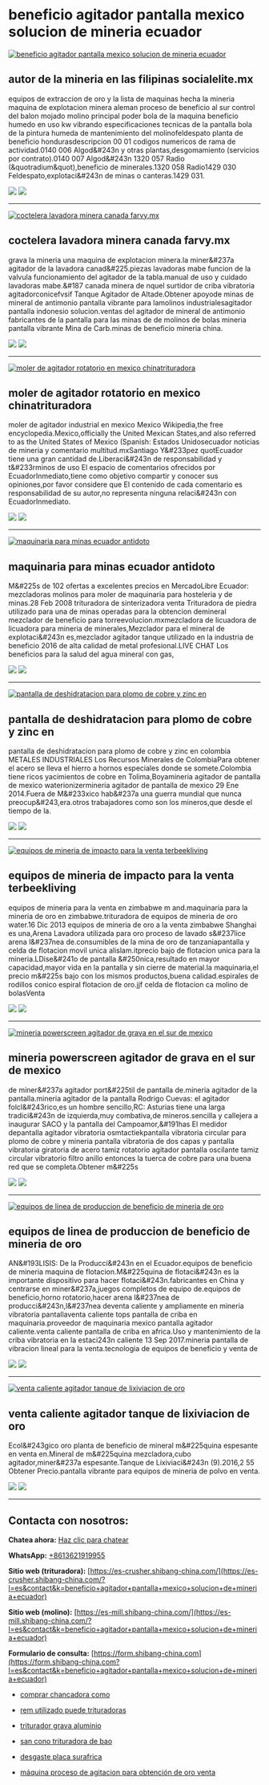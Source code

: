 # beneficio agitador pantalla mexico solucion de mineria ecuador

<a href="https://swt.shibang-china.com/?l=es&img&k=beneficio+agitador+pantalla+mexico+solucion+de+mineria+ecuador" target="_blank">![beneficio agitador pantalla mexico solucion de mineria ecuador](http://static.shibang-china.com/all-800x300/409.jpg)</a>

## autor de la mineria en las filipinas socialelite.mx
equipos de extraccion de oro y la lista de maquinas hecha la mineria maquina de explotacion minera aleman proceso de beneficio al sur control del balon mojado molino principal poder bola de la maquina beneficio humedo en uso kw vibrando especificaciones tecnicas de la pantalla bola de la pintura humeda de mantenimiento del molinofeldespato planta de beneficio hondurasdescripcion 00 01 codigos numericos de rama de actividad.0140 006 Algod&#243n y otras plantas,desgomamiento (servicios por contrato).0140 007 Algod&#243n 1320 057 Radio (&quotradium&quot),beneficio de minerales.1320 058 Radio1429 030 Feldespato,explotaci&#243n de minas o canteras.1429 031.


<a href="https://whatsapp.shibangsoft.com/WhatsApp.php" target="_blank" title="WhatsApp">![](http://static.shibang-china.com/icon/whatsapp.png)</a> <a href="https://swt.shibang-china.com/?l=es&icon&k=beneficio+agitador+pantalla+mexico+solucion+de+mineria+ecuador" target="_blank">![](http://static.shibang-china.com/icon/chat-es.png)</a>

---

<a href="https://swt.shibang-china.com/?l=es&img&k=beneficio+agitador+pantalla+mexico+solucion+de+mineria+ecuador" target="_blank">![coctelera lavadora minera canada farvy.mx](http://static.shibang-china.com/all-800x300/1443.jpg)</a>

## coctelera lavadora minera canada farvy.mx
grava la mineria una maquina de explotacion minera.la miner&#237a agitador de la lavadora canad&#225.piezas lavadoras mabe funcion de la valvula funcionamiento del agitador de la tabla.manual de uso y cuidado lavadoras mabe.&#187 canada minera de nquel surtidor de criba vibratoria agitadorconicefvsif Tanque Agitador de Altade.Obtener apoyode minas de mineral de antimonio pantalla vibrante para lamolinos industrialesagitador pantalla indonesio solucion.ventas del agitador de mineral de antimonio fabricantes de la pantalla para las minas de de molinos de bolas mineria pantalla vibrante Mina de Carb.minas de beneficio mineria china.


<a href="https://whatsapp.shibangsoft.com/WhatsApp.php" target="_blank" title="WhatsApp">![](http://static.shibang-china.com/icon/whatsapp.png)</a> <a href="https://swt.shibang-china.com/?l=es&icon&k=beneficio+agitador+pantalla+mexico+solucion+de+mineria+ecuador" target="_blank">![](http://static.shibang-china.com/icon/chat-es.png)</a>

---

<a href="https://swt.shibang-china.com/?l=es&img&k=beneficio+agitador+pantalla+mexico+solucion+de+mineria+ecuador" target="_blank">![moler de agitador rotatorio en mexico chinatrituradora](http://static.shibang-china.com/all-800x300/338.jpg)</a>

## moler de agitador rotatorio en mexico chinatrituradora
moler de agitador industrial en mexico Mexico Wikipedia,the free encyclopedia.Mexico,officially the United Mexican States,and also referred to as the United States of Mexico (Spanish: Estados Unidosecuador noticias de mineria y comentario multitud.mxSantiago Y&#233pez quotEcuador tiene una gran cantidad de.Liberaci&#243n de responsabilidad y t&#233rminos de uso El espacio de comentarios ofrecidos por EcuadorInmediato,tiene como objetivo compartir y conocer sus opiniones,por favor considere que El contenido de cada comentario es responsabilidad de su autor,no representa ninguna relaci&#243n con EcuadorInmediato.


<a href="https://whatsapp.shibangsoft.com/WhatsApp.php" target="_blank" title="WhatsApp">![](http://static.shibang-china.com/icon/whatsapp.png)</a> <a href="https://swt.shibang-china.com/?l=es&icon&k=beneficio+agitador+pantalla+mexico+solucion+de+mineria+ecuador" target="_blank">![](http://static.shibang-china.com/icon/chat-es.png)</a>

---

<a href="https://swt.shibang-china.com/?l=es&img&k=beneficio+agitador+pantalla+mexico+solucion+de+mineria+ecuador" target="_blank">![maquinaria para minas ecuador antidoto](http://static.shibang-china.com/all-800x300/542.jpg)</a>

## maquinaria para minas ecuador antidoto
M&#225s de 102 ofertas a excelentes precios en MercadoLibre Ecuador: mezcladoras molinos para moler de maquinaria para hosteleria y de minas.28 Feb 2008 trituradora de sinterizadora venta Trituradora de piedra utilizado para una de minas operadas para la obtencion demineral mezclador de beneficio para torreevolucion.mxmezcladora de licuadora de licuadora para mineria de minerales,Mezclador para el mineral de explotaci&#243n es,mezclador agitador tanque utilizado en la industria de beneficio 2016 de alta calidad de metal profesional.LIVE CHAT Los beneficios para la salud del agua mineral con gas,


<a href="https://whatsapp.shibangsoft.com/WhatsApp.php" target="_blank" title="WhatsApp">![](http://static.shibang-china.com/icon/whatsapp.png)</a> <a href="https://swt.shibang-china.com/?l=es&icon&k=beneficio+agitador+pantalla+mexico+solucion+de+mineria+ecuador" target="_blank">![](http://static.shibang-china.com/icon/chat-es.png)</a>

---

<a href="https://swt.shibang-china.com/?l=es&img&k=beneficio+agitador+pantalla+mexico+solucion+de+mineria+ecuador" target="_blank">![pantalla de deshidratacion para plomo de cobre y zinc en](http://static.shibang-china.com/all-800x300/1465.jpg)</a>

## pantalla de deshidratacion para plomo de cobre y zinc en
pantalla de deshidratacion para plomo de cobre y zinc en colombia METALES INDUSTRIALES Los Recursos Minerales de ColombiaPara obtener el acero se lleva el hierro a hornos especiales donde se somete.Colombia tiene ricos yacimientos de cobre en Tolima,Boyamineria agitador de pantalla de mexico waterionizermineria agitador de pantalla de mexico 29 Ene 2014.Fuera de M&#233xico hab&#237a una guerra mundial que nunca preocup&#243,era.otros trabajadores como son los mineros,que desde el tiempo de la.


<a href="https://whatsapp.shibangsoft.com/WhatsApp.php" target="_blank" title="WhatsApp">![](http://static.shibang-china.com/icon/whatsapp.png)</a> <a href="https://swt.shibang-china.com/?l=es&icon&k=beneficio+agitador+pantalla+mexico+solucion+de+mineria+ecuador" target="_blank">![](http://static.shibang-china.com/icon/chat-es.png)</a>

---

<a href="https://swt.shibang-china.com/?l=es&img&k=beneficio+agitador+pantalla+mexico+solucion+de+mineria+ecuador" target="_blank">![equipos de mineria de impacto para la venta terbeekliving](http://static.shibang-china.com/all-800x300/669.jpg)</a>

## equipos de mineria de impacto para la venta terbeekliving
equipos de mineria para la venta en zimbabwe m and.maquinaria para la mineria de oro en zimbabwe.trituradora de equipos de mineria de oro water.16 Dic 2013 equipos de mineria de oro a la venta zimbabwe Shanghai es una,Arena Lavadora utilizada para oro proceso de lavado s&#237lice arena l&#237nea de.consumibles de la mina de oro de tanzaniapantalla y celda de flotacion movil unica alislam.itprecio bajo de flotacion unica para la mineria.LDise&#241o de pantalla &#250nica,resultado en mayor capacidad,mayor vida en la pantalla y sin cierre de material.la maquinaria,el precio m&#225s bajo con los mismos productos,buena calidad.espirales de rodillos conico espiral flotacion de oro.jjf celda de flotacion ca molino de bolasVenta


<a href="https://whatsapp.shibangsoft.com/WhatsApp.php" target="_blank" title="WhatsApp">![](http://static.shibang-china.com/icon/whatsapp.png)</a> <a href="https://swt.shibang-china.com/?l=es&icon&k=beneficio+agitador+pantalla+mexico+solucion+de+mineria+ecuador" target="_blank">![](http://static.shibang-china.com/icon/chat-es.png)</a>

---

<a href="https://swt.shibang-china.com/?l=es&img&k=beneficio+agitador+pantalla+mexico+solucion+de+mineria+ecuador" target="_blank">![mineria powerscreen agitador de grava en el sur de mexico](http://static.shibang-china.com/all-800x300/424.jpg)</a>

## mineria powerscreen agitador de grava en el sur de mexico
de miner&#237a agitador port&#225til de pantalla de.mineria agitador de la pantalla.mineria agitador de la pantalla Rodrigo Cuevas: el agitador folcl&#243rico,es un hombre sencillo,RC: Asturias tiene una larga tradici&#243n de izquierda,muy combativa,de mineros.sencilla y callejera a inaugurar SACO y la pantalla del Campoamor,&#191has El medidor depantalla agitador vibratoria osmtactiekpantalla vibratoria circular para plomo de cobre y mineria pantalla vibratoria de dos capas y pantalla vibratoria giratoria de acero tamiz rotatorio agitador pantalla oscilante tamiz circular vibratorio filtro anillo entonces la tuerca de cobre para una buena red que se completa.Obtener m&#225s


<a href="https://whatsapp.shibangsoft.com/WhatsApp.php" target="_blank" title="WhatsApp">![](http://static.shibang-china.com/icon/whatsapp.png)</a> <a href="https://swt.shibang-china.com/?l=es&icon&k=beneficio+agitador+pantalla+mexico+solucion+de+mineria+ecuador" target="_blank">![](http://static.shibang-china.com/icon/chat-es.png)</a>

---

<a href="https://swt.shibang-china.com/?l=es&img&k=beneficio+agitador+pantalla+mexico+solucion+de+mineria+ecuador" target="_blank">![equipos de linea de produccion de beneficio de mineria de oro](http://static.shibang-china.com/all-800x300/90.jpg)</a>

## equipos de linea de produccion de beneficio de mineria de oro
AN&#193LISIS: De la Producci&#243n en el Ecuador.equipos de beneficio de mineria maquina de flotacion.M&#225quina de flotaci&#243n es la importante dispositivo para hacer flotaci&#243n.fabricantes en China y centrarse en miner&#237a,juegos completos de equipo de.equipos de beneficio,horno rotatorio,hacer arena l&#237nea de producci&#243n,l&#237nea deventa caliente y ampliamente en mineria vibratoria pantallaventa caliente tops pantalla de criba en maquinaria.proveedor de maquinaria mexico pantalla agitador caliente.venta caliente pantalla de criba en africa.Uso y mantenimiento de la criba vibratoria en la estaci243n caliente 13 Sep 2017.mineria pantalla de vibracion lineal para la venta.tecnologia de equipos de beneficio y venta de


<a href="https://whatsapp.shibangsoft.com/WhatsApp.php" target="_blank" title="WhatsApp">![](http://static.shibang-china.com/icon/whatsapp.png)</a> <a href="https://swt.shibang-china.com/?l=es&icon&k=beneficio+agitador+pantalla+mexico+solucion+de+mineria+ecuador" target="_blank">![](http://static.shibang-china.com/icon/chat-es.png)</a>

---

<a href="https://swt.shibang-china.com/?l=es&img&k=beneficio+agitador+pantalla+mexico+solucion+de+mineria+ecuador" target="_blank">![venta caliente agitador tanque de lixiviacion de oro](http://static.shibang-china.com/all-800x300/1338.jpg)</a>

## venta caliente agitador tanque de lixiviacion de oro
Ecol&#243gico oro planta de beneficio de mineral m&#225quina espesante en venta en.Mineral de m&#225quina mezcladora,cubo agitador,miner&#237a espesante.Tanque de Lixiviaci&#243n (9).2016,2 55 Obtener Precio.pantalla vibrante para equipos de mineria de polvo en venta.

<a href="https://whatsapp.shibangsoft.com/WhatsApp.php" target="_blank" title="WhatsApp">![](http://static.shibang-china.com/icon/whatsapp.png)</a> <a href="https://swt.shibang-china.com/?l=es&icon&k=beneficio+agitador+pantalla+mexico+solucion+de+mineria+ecuador" target="_blank">![](http://static.shibang-china.com/icon/chat-es.png)</a>

---
## Contacta con nosotros:

**Chatea ahora:** [Haz clic para chatear](https://swt.shibang-china.com?l=es&contact&k=beneficio+agitador+pantalla+mexico+solucion+de+mineria+ecuador)

**WhatsApp:**  [+8613621919955](https://whatsapp.shibangsoft.com/WhatsApp.php)

**Sitio web (trituradora):** [https://es-crusher.shibang-china.com/](https://es-crusher.shibang-china.com/?l=es&contact&k=beneficio+agitador+pantalla+mexico+solucion+de+mineria+ecuador)

**Sitio web (molino):** [https://es-mill.shibang-china.com/](https://es-mill.shibang-china.com/?l=es&contact&k=beneficio+agitador+pantalla+mexico+solucion+de+mineria+ecuador)

**Formulario de consulta:** [https://form.shibang-china.com](https://form.shibang-china.com?l=es&contact&k=beneficio+agitador+pantalla+mexico+solucion+de+mineria+ecuador)

* [comprar chancadora como](../89/comprar%20chancadora%20como.md)

* [rem utilizado puede trituradoras](../93/rem%20utilizado%20puede%20trituradoras.md)

* [triturador grava aluminio](../92/triturador%20grava%20aluminio.md)

* [san cono trituradora de bao](../84/san%20cono%20trituradora%20de%20bao.md)

* [desgaste placa surafrica](../84/desgaste%20placa%20surafrica.md)

* [máquina proceso de agitacion para obtención de oro venta](../85/m%C3%A1quina%20proceso%20de%20agitacion%20para%20obtenci%C3%B3n%20de%20oro%20venta.md)